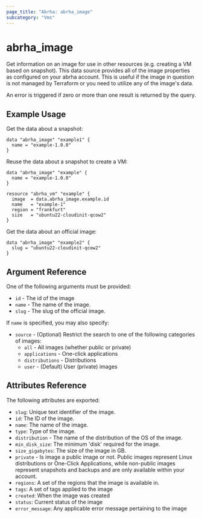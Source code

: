 ```yaml
---
page_title: "Abrha: abrha_image"
subcategory: "Vms"
---
```


# abrha_image

Get information on an image for use in other resources (e.g. creating a VM
based on snapshot). This data source provides all of the image properties as
configured on your abrha account. This is useful if the image in question
is not managed by Terraform or you need to utilize any of the image's data.

An error is triggered if zero or more than one result is returned by the query.

## Example Usage

Get the data about a snapshot:

```hcl
data "abrha_image" "example1" {
  name = "example-1.0.0"
}
```

Reuse the data about a snapshot to create a VM:

```hcl
data "abrha_image" "example" {
  name = "example-1.0.0"
}

resource "abrha_vm" "example" {
  image  = data.abrha_image.example.id
  name   = "example-1"
  region = "frankfurt"
  size   = "ubuntu22-cloudinit-qcow2"
}
```

Get the data about an official image:

```hcl
data "abrha_image" "example2" {
  slug = "ubuntu22-cloudinit-qcow2"
}
```

## Argument Reference

One of the following arguments must be provided:

* `id` - The id of the image
* `name` - The name of the image.
* `slug` - The slug of the official image.

If `name` is specified, you may also specify:

* `source` - (Optional) Restrict the search to one of the following categories of images:
  - `all` - All images (whether public or private)
  - `applications` - One-click applications
  - `distributions` - Distributions
  - `user` - (Default) User (private) images

## Attributes Reference

The following attributes are exported:

* `slug`: Unique text identifier of the image.
* `id`: The ID of the image.
* `name`: The name of the image.
* `type`: Type of the image.
* `distribution` - The name of the distribution of the OS of the image.
* `min_disk_size`: The minimum 'disk' required for the image.
* `size_gigabytes`: The size of the image in GB.
* `private` - Is image a public image or not. Public images represent
  Linux distributions or One-Click Applications, while non-public images represent
  snapshots and backups and are only available within your account.
* `regions`: A set of the regions that the image is available in.
* `tags`: A set of tags applied to the image
* `created`: When the image was created
* `status`: Current status of the image
* `error_message`: Any applicable error message pertaining to the image
